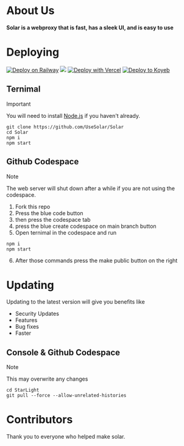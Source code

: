 # About Us

**Solar is a webproxy that is fast, has a sleek UI, and is easy to use**

# Deploying 

[![Deploy on Railway](https://binbashbanana.github.io/deploy-buttons/buttons/remade/railway.svg)](https://railway.app/template/h7StcI?referralCode=u82tqg)
<a href="https://render.com/deploy?repo=https://github.com/usesolar/solar">
<img src="https://raw.githubusercontent.com/BinBashBanana/deploy-buttons/main/buttons/remade/render.svg"></img></a>
[![Deploy with Vercel](https://binbashbanana.github.io/deploy-buttons/buttons/remade/vercel.svg)](https://vercel.com/new/clone?repositoryurl=https://github.com/usesolar/solar)
[![Deploy to Koyeb](https://binbashbanana.github.io/deploy-buttons/buttons/remade/koyeb.svg)](https://app.koyeb.com/deploy?type=git&repository=github.com/usesolar/solar)

## Ternimal

> [!IMPORTANT]
> You will need to install [Node.js](https://nodejs.org/en/download/package-manager) if you haven't already.

```
git clone https://github.com/UseSolar/Solar
cd Solar
npm i 
npm start
```

## Github Codespace
> [!NOTE]
> The web server will shut down after a while if you are not using the codespace.


1. Fork this repo
2. Press the blue code button
3. then press the codespace tab
4. press the blue create codespace on main branch button
5. Open ternimal in the codespace and run 

```
npm i 
npm start
```
6. After those commands press the make public button on the right

# Updating
Updating to the latest version will give you benefits like

- Security Updates
- Features
- Bug fixes
- Faster

## Console & Github Codespace

> [!NOTE]
> This may overwrite any changes

```
cd StarLight
git pull --force --allow-unrelated-histories
```

# Contributors

Thank you to everyone who helped make solar.



